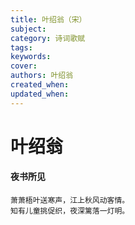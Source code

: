 ```yaml
---
title: 叶绍翁（宋）
subject: 
category: 诗词歌赋
tags: 
keywords: 
cover: 
authors: 叶绍翁
created_when: 
updated_when: 
---
```


# 叶绍翁

#### 夜书所见

```
萧萧梧叶送寒声，江上秋风动客情。
知有儿童挑促织，夜深篱落一灯明。
```
